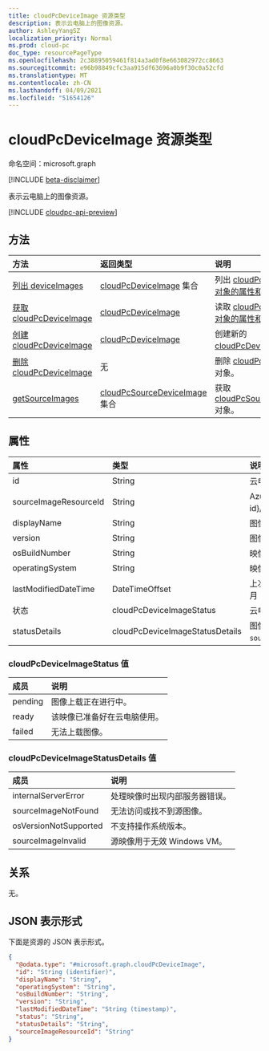 ```yaml
---
title: cloudPcDeviceImage 资源类型
description: 表示云电脑上的图像资源。
author: AshleyYangSZ
localization_priority: Normal
ms.prod: cloud-pc
doc_type: resourcePageType
ms.openlocfilehash: 2c38895059461f814a3ad0f8e663082972cc8663
ms.sourcegitcommit: e96b98849cfc3aa915df63696a0b9f30c0a52cfd
ms.translationtype: MT
ms.contentlocale: zh-CN
ms.lasthandoff: 04/09/2021
ms.locfileid: "51654126"
---
```

# <a name="cloudpcdeviceimage-resource-type"></a>cloudPcDeviceImage 资源类型

命名空间：microsoft.graph

[!INCLUDE [beta-disclaimer](../../includes/beta-disclaimer.md)]

表示云电脑上的图像资源。

[!INCLUDE [cloudpc-api-preview](../../includes/cloudpc-api-preview.md)]

## <a name="methods"></a>方法

|方法|返回类型|说明|
|:---|:---|:---|
|[列出 deviceImages](../api/virtualendpoint-list-deviceimages.md)|[cloudPcDeviceImage](../resources/cloudpcdeviceimage.md) 集合|列出 [cloudPcDeviceImage 对象的属性和](../resources/cloudpcdeviceimage.md) 关系。|
|[获取 cloudPcDeviceImage](../api/cloudpcdeviceimage-get.md)|[cloudPcDeviceImage](../resources/cloudpcdeviceimage.md)|读取 [cloudPcDeviceImage 对象的属性和](../resources/cloudpcdeviceimage.md) 关系。|
|[创建 cloudPcDeviceImage](../api/virtualendpoint-post-deviceimages.md)|[cloudPcDeviceImage](../resources/cloudpcdeviceimage.md)|创建新的 [cloudPcDeviceImage](../resources/cloudpcdeviceimage.md) 对象。|
|[删除 cloudPcDeviceImage](../api/cloudpcdeviceimage-delete.md)|无|删除 [cloudPcDeviceImage](../resources/cloudpcdeviceimage.md) 对象。|
|[getSourceImages](../api/cloudpcdeviceimage-getsourceimages.md)|[cloudPcSourceDeviceImage](../resources/cloudpcsourcedeviceimage.md) 集合|获取 [cloudPcSourceDeviceImage](../resources/cloudpcsourcedeviceimage.md) 对象。|

## <a name="properties"></a>属性

|属性|类型|说明|
|:---|:---|:---|
|id|String|云电脑上的图像资源的唯一标识符。 只读。|
|sourceImageResourceId|String|Azure 上的源图像资源的 ID。 所需格式："/subscriptions/{subscription-id}/resourceGroups/{resourceGroupName}/providers/Microsoft.Compute/images/{imageName}"。|
|displayName|String|图像的显示名称。|
|version|String|图像版本。 例如：0.0.1、1.5.13。|
|osBuildNumber|String|映像的操作系统生成版本。 例如：1909。|
|operatingSystem|String|映像的操作系统。 例如：Windows 10 企业版。|
|lastModifiedDateTime|DateTimeOffset|上次修改图像的数据和时间。 时间以 ISO 8601 格式显示，协调世界时 (UTC) 时间。 例如，2014 年 1 月 1 日午夜 UTC 显示为"2014-01-01T00：00：00Z"。|
|状态|cloudPcDeviceImageStatus|云电脑上映像的状态。 可取值为：`pending`、`ready`、`failed`。|
|statusDetails|cloudPcDeviceImageStatusDetails|图像状态的详细信息，指示上传失败的原因（如果适用）。 可能的值是 `internalServerError` `sourceImageNotFound` ：、、 `osVersionNotSupported` 和 `sourceImageInvalid` 。|

### <a name="cloudpcdeviceimagestatus-values"></a>cloudPcDeviceImageStatus 值

|成员|说明|
|:---|:---|
|pending|图像上载正在进行中。|
|ready|该映像已准备好在云电脑使用。|
|failed|无法上载图像。 |

### <a name="cloudpcdeviceimagestatusdetails-values"></a>cloudPcDeviceImageStatusDetails 值

|成员|说明|
|:---|:---|
|internalServerError|处理映像时出现内部服务器错误。|
|sourceImageNotFound|无法访问或找不到源图像。|
|osVersionNotSupported| 不支持操作系统版本。|
|sourceImageInvalid|源映像用于无效 Windows VM。|

## <a name="relationships"></a>关系

无。

## <a name="json-representation"></a>JSON 表示形式

下面是资源的 JSON 表示形式。
<!-- {
  "blockType": "resource",
  "keyProperty": "id",
  "@odata.type": "microsoft.graph.cloudPcDeviceImage",
  "baseType": "microsoft.graph.entity",
  "openType": false
}
-->

``` json
{
  "@odata.type": "#microsoft.graph.cloudPcDeviceImage",
  "id": "String (identifier)",
  "displayName": "String",
  "operatingSystem": "String",
  "osBuildNumber": "String",
  "version": "String",
  "lastModifiedDateTime": "String (timestamp)",
  "status": "String",
  "statusDetails": "String",
  "sourceImageResourceId": "String"
}
```
